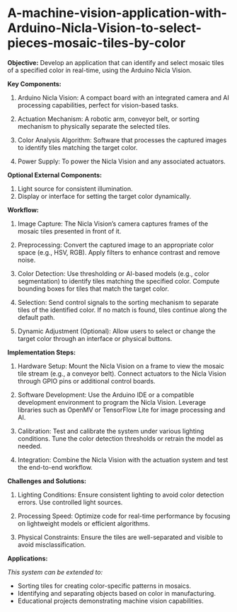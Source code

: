 # A-machine-vision-application-with-Arduino-Nicla-Vision-to-select-pieces-mosaic-tiles-by-color
**Objective:**
Develop an application that can identify and select mosaic tiles of a specified color in real-time, using the Arduino Nicla Vision.

**Key Components:**
1. Arduino Nicla Vision:
A compact board with an integrated camera and AI processing capabilities, perfect for vision-based tasks.

2. Actuation Mechanism:
A robotic arm, conveyor belt, or sorting mechanism to physically separate the selected tiles.

3. Color Analysis Algorithm:
Software that processes the captured images to identify tiles matching the target color.

4. Power Supply:
To power the Nicla Vision and any associated actuators.

**Optional External Components:**
1. Light source for consistent illumination.
2. Display or interface for setting the target color dynamically.

**Workflow:**
1. Image Capture: The Nicla Vision’s camera captures frames of the mosaic tiles presented in front of it.

2. Preprocessing:
Convert the captured image to an appropriate color space (e.g., HSV, RGB).
Apply filters to enhance contrast and remove noise.

3. Color Detection:
Use thresholding or AI-based models (e.g., color segmentation) to identify tiles matching the specified color.
Compute bounding boxes for tiles that match the target color.

4. Selection:
Send control signals to the sorting mechanism to separate tiles of the identified color.
If no match is found, tiles continue along the default path.

5. Dynamic Adjustment (Optional):
Allow users to select or change the target color through an interface or physical buttons.

**Implementation Steps:**
1. Hardware Setup:
Mount the Nicla Vision on a frame to view the mosaic tile stream (e.g., a conveyor belt).
Connect actuators to the Nicla Vision through GPIO pins or additional control boards.

2. Software Development:
Use the Arduino IDE or a compatible development environment to program the Nicla Vision.
Leverage libraries such as OpenMV or TensorFlow Lite for image processing and AI.

3. Calibration:
Test and calibrate the system under various lighting conditions.
Tune the color detection thresholds or retrain the model as needed.

4. Integration:
Combine the Nicla Vision with the actuation system and test the end-to-end workflow.

**Challenges and Solutions:**
1. Lighting Conditions:
Ensure consistent lighting to avoid color detection errors. Use controlled light sources.

2. Processing Speed:
Optimize code for real-time performance by focusing on lightweight models or efficient algorithms.

3. Physical Constraints:
Ensure the tiles are well-separated and visible to avoid misclassification.

**Applications:**

*This system can be extended to:*
* Sorting tiles for creating color-specific patterns in mosaics.
* Identifying and separating objects based on color in manufacturing.
* Educational projects demonstrating machine vision capabilities.
